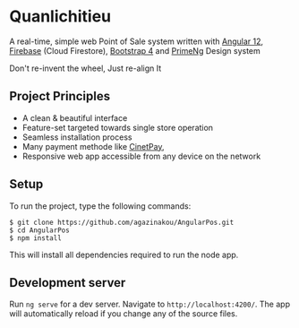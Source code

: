 # Quanlichitieu




A real-time, simple web Point of Sale system written with [Angular 12](https://angular.io/), [Firebase](http://firebase.com/) (Cloud Firestore), [Bootstrap 4](https://getbootstrap.com/) and [PrimeNg](https://primefaces.org/primeng/) Design system

Don't re-invent the wheel, Just re-align It

## Project Principles

- A clean & beautiful interface
- Feature-set targeted towards single store operation
- Seamless installation process
- Many payment methode like [CinetPay](https://cinetpay.com/), 
- Responsive web app accessible from any device on the network

## Setup
To run the project, type the following commands:

``` 
$ git clone https://github.com/agazinakou/AngularPos.git
$ cd AngularPos
$ npm install 
```

This will install all dependencies required to run the node app.

## Development server
Run `ng serve` for a dev server. Navigate to `http://localhost:4200/`. The app will automatically reload if you change any of the source files.

